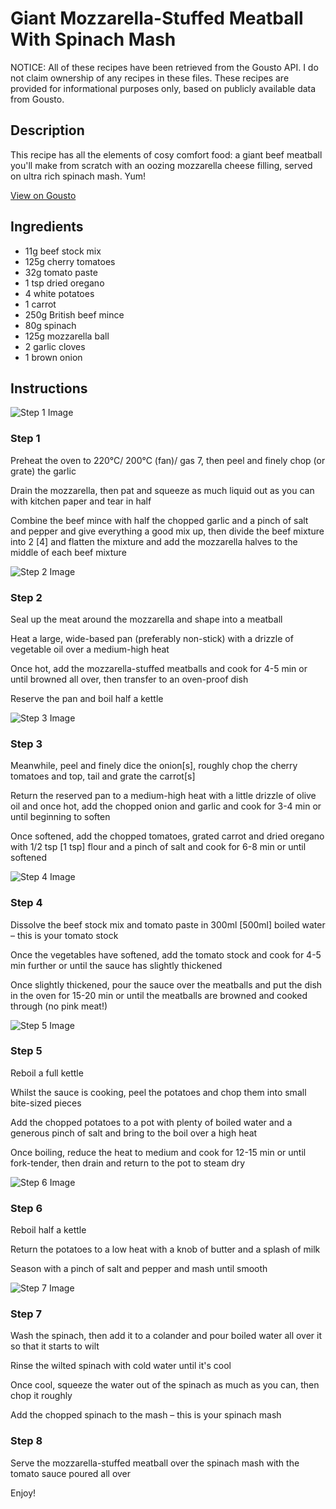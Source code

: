 # Giant Mozzarella-Stuffed Meatball With Spinach Mash

NOTICE: All of these recipes have been retrieved from the Gousto API. I do not claim ownership of any recipes in these files. These recipes are provided for informational purposes only, based on publicly available data from Gousto.

## Description

This recipe has all the elements of cosy comfort food: a giant beef meatball you'll make from scratch with an oozing mozzarella cheese filling, served on ultra rich spinach mash. Yum!

[View on Gousto](https://www.gousto.co.uk/recipes/cookbook/giant-mozzarella-stuffed-meatball-with-spinach-mash)

## Ingredients

- 11g beef stock mix
- 125g cherry tomatoes
- 32g tomato paste
- 1 tsp dried oregano 
- 4 white potatoes
- 1 carrot
- 250g British beef mince
- 80g spinach
- 125g mozzarella ball
- 2 garlic cloves
- 1 brown onion

## Instructions

![Step 1 Image](https://production-media.gousto.co.uk/cms/recipe-step-image/step-1-1646740849070-x200.jpg)

### Step 1

Preheat the oven to 220°C/ 200°C (fan)/ gas 7, then peel and finely chop (or grate) the garlic

Drain the mozzarella, then pat and squeeze as much liquid out as you can with kitchen paper and tear in half

Combine the beef mince with half the chopped garlic and a pinch of salt and pepper and give everything a good mix up, then divide the beef mixture into 2<span class="text-danger"> [4]</span> and flatten the mixture and add the mozzarella halves to the middle of each beef mixture

![Step 2 Image](https://production-media.gousto.co.uk/cms/recipe-step-image/step-2-1646740859710-x200.jpg)

### Step 2

Seal up the meat around the mozzarella and shape into a meatball

Heat a large, wide-based pan (preferably non-stick) with a drizzle of vegetable oil over a medium-high heat

Once hot, add the mozzarella-stuffed meatballs and cook for 4-5 min or until browned all over, then transfer to an oven-proof dish

Reserve the pan and boil half a kettle

![Step 3 Image](https://production-media.gousto.co.uk/cms/recipe-step-image/step-3-1646740905539-x200.jpg)

### Step 3

Meanwhile, peel and finely dice the onion<span class="text-danger">[s]</span>, roughly chop the cherry tomatoes and top, tail and grate the carrot<span class="text-danger">[s]</span>

Return the reserved pan to a medium-high heat with a little drizzle of olive oil and once hot, add the chopped onion and garlic and cook for 3-4 min or until beginning to soften

Once softened, add the chopped tomatoes, grated carrot and dried oregano with 1/2 tsp <span class="text-danger">[1 tsp] </span>flour and a pinch of salt and cook for 6-8 min or until softened

![Step 4 Image](https://production-media.gousto.co.uk/cms/recipe-step-image/step-4-1646740915199-x200.jpg)

### Step 4

Dissolve the beef stock mix and tomato paste in 300ml<span class="text-danger"> [500ml]</span> boiled water – this is your tomato stock

Once the vegetables have softened, add the tomato stock and cook for 4-5 min further or until the sauce has slightly thickened

Once slightly thickened, pour the sauce over the meatballs and put the dish in the oven for 15-20 min<span class="text-danger"> </span>or until the meatballs are browned and cooked through (no pink meat!)

![Step 5 Image](https://production-media.gousto.co.uk/cms/recipe-step-image/step-5-1646740923943-x200.jpg)

### Step 5

Reboil a full kettle

Whilst the sauce is cooking, peel the potatoes and chop them into small bite-sized pieces

Add the chopped potatoes to a pot with plenty of boiled water and a generous pinch of salt and bring to the boil over a high heat

Once boiling, reduce the heat to medium and cook for 12-15 min or until fork-tender, then drain and return to the pot to steam dry

![Step 6 Image](https://production-media.gousto.co.uk/cms/recipe-step-image/step-6-1646740932238-x200.jpg)

### Step 6

Reboil half a kettle

Return the potatoes to a low heat with a knob of butter and a splash of milk

Season with a pinch of salt and pepper and mash until smooth

![Step 7 Image](https://production-media.gousto.co.uk/cms/recipe-step-image/step-7-1646740940472-x200.jpg)

### Step 7

Wash the spinach, then add it to a colander and pour boiled water all over it so that it starts to wilt

Rinse the wilted spinach with cold water until it's cool

Once cool, squeeze the water out of the spinach as much as you can, then chop it roughly

Add the chopped spinach to the mash – this is your spinach mash

### Step 8

Serve the mozzarella-stuffed meatball over the spinach mash with the tomato sauce poured all over

Enjoy!

